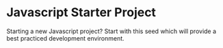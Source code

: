 # Javascript Starter Project

Starting a new Javascript project? Start with this seed which will provide a best practiced development environment.

